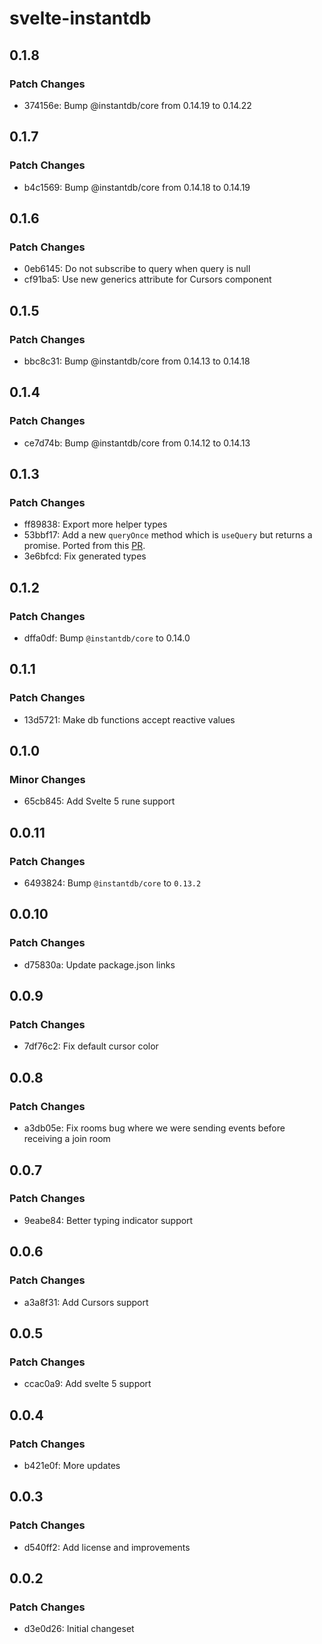 # svelte-instantdb

## 0.1.8

### Patch Changes

- 374156e: Bump @instantdb/core from 0.14.19 to 0.14.22

## 0.1.7

### Patch Changes

- b4c1569: Bump @instantdb/core from 0.14.18 to 0.14.19

## 0.1.6

### Patch Changes

- 0eb6145: Do not subscribe to query when query is null
- cf91ba5: Use new generics attribute for Cursors component

## 0.1.5

### Patch Changes

- bbc8c31: Bump @instantdb/core from 0.14.13 to 0.14.18

## 0.1.4

### Patch Changes

- ce7d74b: Bump @instantdb/core from 0.14.12 to 0.14.13

## 0.1.3

### Patch Changes

- ff89838: Export more helper types
- 53bbf17: Add a new `queryOnce` method which is `useQuery` but returns a promise. Ported from this [PR](https://github.com/instantdb/instant/pull/285).
- 3e6bfcd: Fix generated types

## 0.1.2

### Patch Changes

- dffa0df: Bump `@instantdb/core` to 0.14.0

## 0.1.1

### Patch Changes

- 13d5721: Make db functions accept reactive values

## 0.1.0

### Minor Changes

- 65cb845: Add Svelte 5 rune support

## 0.0.11

### Patch Changes

- 6493824: Bump `@instantdb/core` to `0.13.2`

## 0.0.10

### Patch Changes

- d75830a: Update package.json links

## 0.0.9

### Patch Changes

- 7df76c2: Fix default cursor color

## 0.0.8

### Patch Changes

- a3db05e: Fix rooms bug where we were sending events before receiving a join room

## 0.0.7

### Patch Changes

- 9eabe84: Better typing indicator support

## 0.0.6

### Patch Changes

- a3a8f31: Add Cursors support

## 0.0.5

### Patch Changes

- ccac0a9: Add svelte 5 support

## 0.0.4

### Patch Changes

- b421e0f: More updates

## 0.0.3

### Patch Changes

- d540ff2: Add license and improvements

## 0.0.2

### Patch Changes

- d3e0d26: Initial changeset
